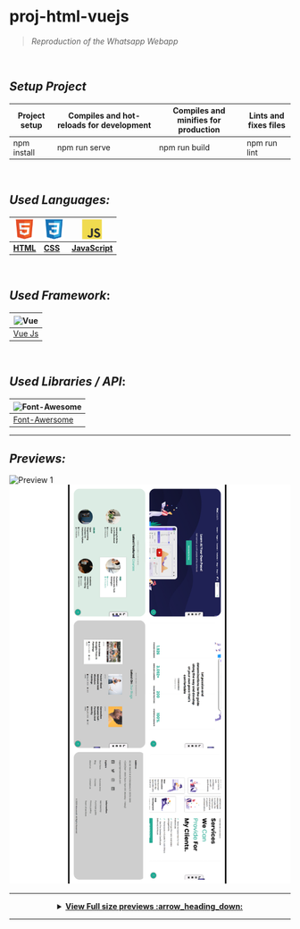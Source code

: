 # proj-html-vuejs


> _Reproduction of the Whatsapp Webapp_

<br />

## *_Setup Project_*

<table align="center">
  <thead>
    <tr>
      <th>Project setup</th>
      <th>Compiles and hot-reloads for development</th>
      <th>Compiles and minifies for production</th>
      <th>Lints and fixes files</th>
    </tr>
  </thead>
  <tbody>
    <tr>
      <td>npm install</td>
      <td>npm run serve</td>
      <td>npm run build</td>
      <td>npm run lint</td>
    </tr>
  </tbody>
</table>

<br/>


## *_Used Languages:_*

|<img align="center" src="https://github.com/ValerioGc/ValerioGc/blob/64e651615d68fb71ddfe78c747f2913d1ec29607/assets/skills&tools/skills/html.svg" width="36" height="36" alt="HTML5" />|<img align="center" src="https://github.com/ValerioGc/ValerioGc/blob/64e651615d68fb71ddfe78c747f2913d1ec29607/assets/skills&tools/skills/css.svg" width="36" height="36" align="center" alt="CSS3" /> |  <img align="center" src="https://github.com/ValerioGc/ValerioGc/blob/64e651615d68fb71ddfe78c747f2913d1ec29607/assets/skills&tools/skills/javascript.svg" width="36" height="36" align="center" alt="Bootstrap">|
|--|--|--|
| [**HTML**](https://developer.mozilla.org/en-US/docs/Glossary/HTML5) | [**CSS**](https://developer.mozilla.org/en-US/docs/Web/CSS) | [**JavaScript**](https://developer.mozilla.org/en-US/docs/Web/JavaScript) |

<br/>

## *_Used Framework_*:

|  <img align="center" src="https://raw.githubusercontent.com/danielcranney/readme-generator/main/public/icons/skills/vuejs-colored.svg" width="36" height="36" alt="Vue" />| 
|--|
|    <a href="https://vuejs.org/" target="_blank" rel="noreferrer">Vue Js</a>| 

<br/>

## *_Used Libraries / API_*:

|     <img align="center" src="https://cdn.worldvectorlogo.com/logos/fontawesome-1.svg" width="36" height="36" alt="Font-Awesome" /> | 
|--|
|        <a href="https://vuejs.org/" target="_blank" rel="noreferrer">Font-Awersome</a>|   

---

## *_Previews:_*

![Preview 1](/previews/mc.gif)
![Preview 2](/previews/mc-thumb.png)


--------


<details align="center">  
  <summary><strong><ins> View Full size previews :arrow_heading_down: </summary></strong></ins>
  
  <br/>

  <img src="/previews/preview-mc.png" alt="preview1" /> 
  <img src="/previews/preview-mc2.png" alt="preview2" /> 
  <img src="/previews/preview-mc3.png" alt="preview3" /> 
  <img src="/previews/preview-mc4.png" alt="preview4" />  
  <img src="/previews/preview-mc5.png" alt="preview5" /> 
  <img src="/previews/preview-mc6.png" alt="preview6" /> 

</details>

--------

